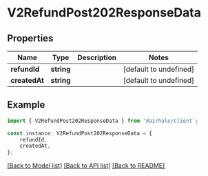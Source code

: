 # V2RefundPost202ResponseData


## Properties

Name | Type | Description | Notes
------------ | ------------- | ------------- | -------------
**refundId** | **string** |  | [default to undefined]
**createdAt** | **string** |  | [default to undefined]

## Example

```typescript
import { V2RefundPost202ResponseData } from '@airhalo/client';

const instance: V2RefundPost202ResponseData = {
    refundId,
    createdAt,
};
```

[[Back to Model list]](../README.md#documentation-for-models) [[Back to API list]](../README.md#documentation-for-api-endpoints) [[Back to README]](../README.md)
